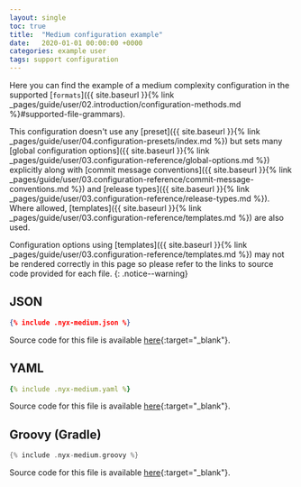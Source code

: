 ```yaml
---
layout: single
toc: true
title:  "Medium configuration example"
date:   2020-01-01 00:00:00 +0000
categories: example user
tags: support configuration
---
```


Here you can find the example of a medium complexity configuration in the supported [`formats`]({{ site.baseurl }}{% link _pages/guide/user/02.introduction/configuration-methods.md %}#supported-file-grammars).

This configuration doesn't use any [preset]({{ site.baseurl }}{% link _pages/guide/user/04.configuration-presets/index.md %}) but sets many [global configuration options]({{ site.baseurl }}{% link _pages/guide/user/03.configuration-reference/global-options.md %}) explicitly along with [commit message conventions]({{ site.baseurl }}{% link _pages/guide/user/03.configuration-reference/commit-message-conventions.md %}) and [release types]({{ site.baseurl }}{% link _pages/guide/user/03.configuration-reference/release-types.md %}). Where allowed, [templates]({{ site.baseurl }}{% link _pages/guide/user/03.configuration-reference/templates.md %}) are also used.

Configuration options using [templates]({{ site.baseurl }}{% link _pages/guide/user/03.configuration-reference/templates.md %}) may not be rendered correctly in this page so please refer to the links to source code provided for each file.
{: .notice--warning}

## JSON

```json
{% include .nyx-medium.json %}
```

Source code for this file is available [here](https://raw.githubusercontent.com/mooltiverse/nyx/master/docs/_includes/.nyx-medium.json){:target="_blank"}.

## YAML

```yaml
{% include .nyx-medium.yaml %}
```

Source code for this file is available [here](https://raw.githubusercontent.com/mooltiverse/nyx/master/docs/_includes/.nyx-medium.yaml){:target="_blank"}.

## Groovy (Gradle)

```groovy
{% include .nyx-medium.groovy %}
```

Source code for this file is available [here](https://raw.githubusercontent.com/mooltiverse/nyx/master/docs/_includes/.nyx-medium.groovy){:target="_blank"}.
